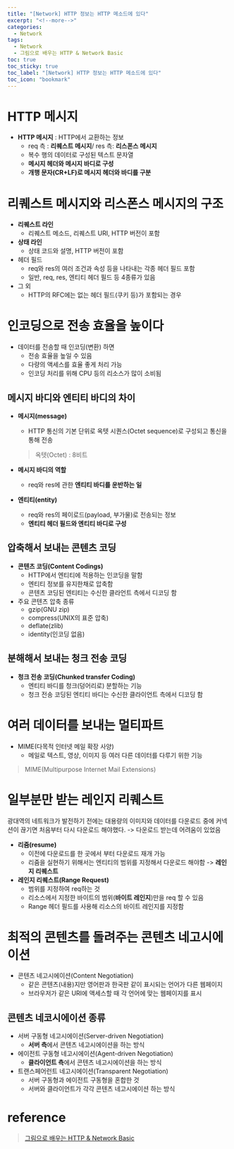 ```yaml
---
title: "[Network] HTTP 정보는 HTTP 메소드에 있다"
excerpt: "<!--more-->"
categories:
  - Network
tags:
  - Network
  - 그림으로 배우는 HTTP & Network Basic
toc: true
toc_sticky: true
toc_label: "[Network] HTTP 정보는 HTTP 메소드에 있다"
toc_icon: "bookmark"
---
```


# HTTP 메시지

- **HTTP 메시지** : HTTP에서 교환하는 정보
  - req 측 : **리퀘스트 메시지**/ res 측: **리스폰스 메시지**
  - 복수 행의 데이터로 구성된 텍스트 문자열
  - **메시지 헤더와 메시지 바디로 구성**
  - **개행 문자(CR+LF)로 메시지 헤더와 바디를 구분**

# 리퀘스트 메시지와 리스폰스 메시지의 구조

- **리퀘스트 라인**
  - 리퀘스트 메소드, 리퀘스트 URI, HTTP 버전이 포함
- **상태 라인**
  - 상태 코드와 설명, HTTP 버전이 포함
- 헤더 필드
  - req와 res의 여러 조건과 속성 등을 나타내는 각종 헤더 필드 포함
  - 일반, req, res, 엔티티 헤더 필드 등 4종류가 있음
- 그 외
  - HTTP의 RFC에는 없는 헤더 필드(쿠키 등)가 포함되는 경우

# 인코딩으로 전송 효율을 높이다

- 데이터를 전송할 때 인코딩(변환) 하면
  - 전송 효율을 높일 수 있음
  - 다량의 액세스를 효율 좋게 처리 가능
  - 인코딩 처리를 위해 CPU 등의 리소스가 많이 소비됨

## 메시지 바디와 엔티티 바디의 차이

- **메시지(message)**
  - HTTP 통신의 기본 단위로 옥텟 시퀀스(Octet sequence)로 구성되고 통신을 통해 전송
  
  > 옥텟(Octet) : 8비트

- **메시지 바디의 역할**
  - req와 res에 관한 **엔티티 바디를 운반하는 일**

- **엔티티(entity)**
  - req와 res의 페이로드(payload, 부가물)로 전송되는 정보
  - **엔티티 헤더 필드와 엔티티 바디로 구성**

## 압축해서 보내는 콘텐츠 코딩

- **콘텐츠 코딩(Content Codings)**
  - HTTP에서 엔티티에 적용하는 인코딩을 말함
  - 엔티티 정보를 유지한채로 압축함
  - 콘텐츠 코딩된 엔티티는 수신한 클라언트 측에서 디코딩 함
- 주요 콘텐츠 압축 종류
  - gzip(GNU zip)
  - compress(UNIX의 표준 압축)
  - deflate(zlib)
  - identity(인코딩 없음)

## 분해해서 보내는 청크 전송 코딩

- **청크 전송 코딩(Chunked transfer Coding)**
  - 엔티티 바디를 청크(덩어리로) 분할하는 기능
  - 청크 전송 코딩된 엔티티 바디는 수신한 클라이언트 측에서 디코딩 함

# 여러 데이터를 보내는 멀티파트

- MIME(다목적 인터넷 메일 확장 사양)
  - 메일로 텍스트, 영상, 이미지 등 여러 다른 데이터를 다루기 위한 기능

> MIME(Multipurpose Internet Mail Extensions)

# 일부분만 받는 레인지 리퀘스트

광대역의 네트워크가 발전하기 전에는 대용량의 이미지와 데이터를 다운로드 중에 커넥션이 끊기면 처음부터 다시 다운로드 해야했다. -> 다운로드 받는데 어려움이 있었음

- **리줌(resume)**
  - 이전에 다운로드를 한 곳에서 부터 다운로드 재개 가능
  - 리줌을 실현하기 위해서는 엔티티의 범위를 지정해서 다운로드 해야함 -> **레인지 리퀘스트**
- **레인지 리퀘스트(Range Request)**
  - 범위를 지정하여 req하는 것
  - 리소스에서 지정한 바이트의 범위(**바이트 레인지**)만을 req 할 수 있음
  - Range 헤더 필드를 사용해 리소스의 바이트 레인지를 지정함

# 최적의 콘텐츠를 돌려주는 콘텐츠 네고시에이션

- 콘텐츠 네고시에이션(Content Negotiation)
  - 같은 콘텐츠(내용)지만 영어판과 한국판 같이 표시되는 언어가 다른 웹페이지
  - 브라우저가 같은 URI에 액세스할 때 각 언어에 맞는 웹페이지를 표시

## 콘텐츠 네코시에이션 종류

- 서버 구동형 네고시에이션(Server-driven Negotiation)
  - **서버 측**에서 콘텐츠 네고시에이션을 하는 방식
- 에이전트 구동형 네고시에이션(Agent-driven Negotiation)
  - **클라이언트 측**에서 콘텐츠 네고시에이션을 하는 방식
- 트랜스페어런트 네고시에이션(Transparent Negotiation)
  - 서버 구동형과 에이전트 구동형을 혼합한 것
  - 서버와 클라이언트가 각각 콘텐츠 네고시에이션 하는 방식

# reference

> [그림으로 배우는 HTTP & Network Basic](https://www.aladin.co.kr/shop/wproduct.aspx?ItemId=51908132)
